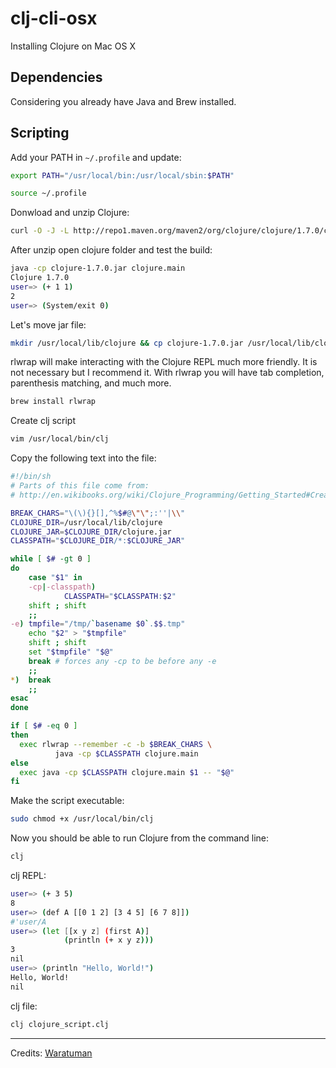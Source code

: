 # clj-cli-osx

Installing Clojure on Mac OS X 

## Dependencies

Considering you already have Java and Brew installed.

## Scripting

Add your PATH in `~/.profile` and update: 

```sh
export PATH="/usr/local/bin:/usr/local/sbin:$PATH"
```

```sh
source ~/.profile
```

Donwload and unzip Clojure:

```sh
curl -O -J -L http://repo1.maven.org/maven2/org/clojure/clojure/1.7.0/clojure-1.7.0.zip
```

After unzip open clojure folder and test the build:

```sh
java -cp clojure-1.7.0.jar clojure.main
Clojure 1.7.0
user=> (+ 1 1)
2
user=> (System/exit 0)
```

Let's move jar file:

```sh
mkdir /usr/local/lib/clojure && cp clojure-1.7.0.jar /usr/local/lib/clojure/clojure.jar
```

rlwrap will make interacting with the Clojure REPL much more friendly. 
It is not necessary but I recommend it. With rlwrap you will have tab completion, parenthesis matching, and much more.

```sh
brew install rlwrap
```

Create clj script

```sh
vim /usr/local/bin/clj
```

Copy the following text into the file:

```sh
#!/bin/sh
# Parts of this file come from:
# http://en.wikibooks.org/wiki/Clojure_Programming/Getting_Started#Create_clj_Script 

BREAK_CHARS="\(\){}[],^%$#@\"\";:''|\\"
CLOJURE_DIR=/usr/local/lib/clojure
CLOJURE_JAR=$CLOJURE_DIR/clojure.jar
CLASSPATH="$CLOJURE_DIR/*:$CLOJURE_JAR"

while [ $# -gt 0 ]
do
    case "$1" in
    -cp|-classpath)
            CLASSPATH="$CLASSPATH:$2"
    shift ; shift
    ;;
-e) tmpfile="/tmp/`basename $0`.$$.tmp"
    echo "$2" > "$tmpfile"
    shift ; shift
    set "$tmpfile" "$@"
    break # forces any -cp to be before any -e
    ;;
*)  break
    ;;
esac
done

if [ $# -eq 0 ]
then
  exec rlwrap --remember -c -b $BREAK_CHARS \
          java -cp $CLASSPATH clojure.main
else
  exec java -cp $CLASSPATH clojure.main $1 -- "$@"
fi
```

Make the script executable:

```sh
sudo chmod +x /usr/local/bin/clj
```

Now you should be able to run Clojure from the command line:

```sh
clj
```

clj REPL:

```sh
user=> (+ 3 5)
8
user=> (def A [[0 1 2] [3 4 5] [6 7 8]])
#'user/A
user=> (let [[x y z] (first A)]
            (println (+ x y z)))
3
nil
user=> (println "Hello, World!")
Hello, World!
nil
```

clj file:

```sh
clj clojure_script.clj
```

---------------------------

Credits: [Waratuman](http://www.waratuman.com/2010/02/18/setting-up-clojure/)
